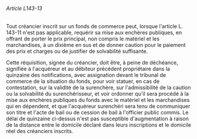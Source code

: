 ###### Article L143-13

Tout créancier inscrit sur un fonds de commerce peut, lorsque l'article L. 143-11 n'est pas applicable, requérir sa mise aux enchères publiques, en offrant de porter le prix principal, non compris le matériel et les marchandises, à un dixième en sus et de donner caution pour le paiement des prix et charges ou de justifier de solvabilité suffisante.

Cette réquisition, signée du créancier, doit être, à peine de déchéance, signifiée à l'acquéreur et au débiteur précédent propriétaire dans la quinzaine des notifications, avec assignation devant le tribunal de commerce de la situation du fonds, pour voir statuer, en cas de contestation, sur la validité de la surenchère, sur l'admissibilité de la caution ou la solvabilité du surenchérisseur, et voir ordonner qu'il sera procédé à la mise aux enchères publiques du fonds avec le matériel et les marchandises qui en dépendent, et que l'acquéreur surenchéri sera tenu de communiquer son titre et l'acte de bail ou de cession de bail à l'officier public commis. Le délai de quinzaine ci-dessus n'est pas susceptible d'augmentation à raison de la distance entre le domicile déclaré dans leurs inscriptions et le domicile réel des créanciers inscrits.

